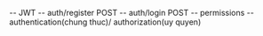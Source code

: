 -- JWT
-- auth/register POST
-- auth/login POST
-- permissions
-- authentication(chung thuc)/ authorization(uy quyen)